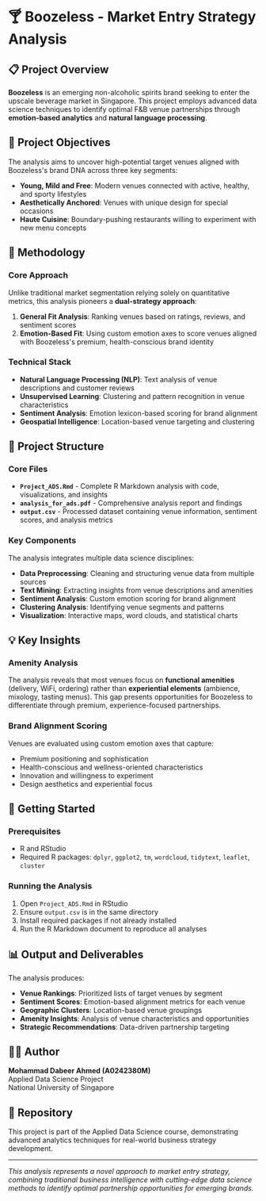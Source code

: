 # 🍸 Boozeless - Market Entry Strategy Analysis

## 📋 Project Overview

**Boozeless** is an emerging non-alcoholic spirits brand seeking to enter the upscale beverage market in Singapore. This project employs advanced data science techniques to identify optimal F&B venue partnerships through **emotion-based analytics** and **natural language processing**.

## 🎯 Project Objectives

The analysis aims to uncover high-potential target venues aligned with Boozeless's brand DNA across three key segments:

- **Young, Mild and Free**: Modern venues connected with active, healthy, and sporty lifestyles
- **Aesthetically Anchored**: Venues with unique design for special occasions  
- **Haute Cuisine**: Boundary-pushing restaurants willing to experiment with new menu concepts

## 🔬 Methodology

### Core Approach
Unlike traditional market segmentation relying solely on quantitative metrics, this analysis pioneers a **dual-strategy approach**:

1. **General Fit Analysis**: Ranking venues based on ratings, reviews, and sentiment scores
2. **Emotion-Based Fit**: Using custom emotion axes to score venues aligned with Boozeless's premium, health-conscious brand identity

### Technical Stack
- **Natural Language Processing (NLP)**: Text analysis of venue descriptions and customer reviews
- **Unsupervised Learning**: Clustering and pattern recognition in venue characteristics
- **Sentiment Analysis**: Emotion lexicon-based scoring for brand alignment
- **Geospatial Intelligence**: Location-based venue targeting and clustering

## 📁 Project Structure

### Core Files
- **`Project_ADS.Rmd`** - Complete R Markdown analysis with code, visualizations, and insights
- **`analysis_for_ads.pdf`** - Comprehensive analysis report and findings
- **`output.csv`** - Processed dataset containing venue information, sentiment scores, and analysis metrics

### Key Components
The analysis integrates multiple data science disciplines:
- **Data Preprocessing**: Cleaning and structuring venue data from multiple sources
- **Text Mining**: Extracting insights from venue descriptions and amenities
- **Sentiment Analysis**: Custom emotion scoring for brand alignment
- **Clustering Analysis**: Identifying venue segments and patterns
- **Visualization**: Interactive maps, word clouds, and statistical charts

## 💡 Key Insights

### Amenity Analysis
The analysis reveals that most venues focus on **functional amenities** (delivery, WiFi, ordering) rather than **experiential elements** (ambience, mixology, tasting menus). This gap presents opportunities for Boozeless to differentiate through premium, experience-focused partnerships.

### Brand Alignment Scoring
Venues are evaluated using custom emotion axes that capture:
- Premium positioning and sophistication
- Health-conscious and wellness-oriented characteristics  
- Innovation and willingness to experiment
- Design aesthetics and experiential focus

## 🚀 Getting Started

### Prerequisites
- R and RStudio
- Required R packages: `dplyr`, `ggplot2`, `tm`, `wordcloud`, `tidytext`, `leaflet`, `cluster`

### Running the Analysis
1. Open `Project_ADS.Rmd` in RStudio
2. Ensure `output.csv` is in the same directory
3. Install required packages if not already installed
4. Run the R Markdown document to reproduce all analyses

## 📊 Output and Deliverables

The analysis produces:
- **Venue Rankings**: Prioritized lists of target venues by segment
- **Sentiment Scores**: Emotion-based alignment metrics for each venue
- **Geographic Clusters**: Location-based venue groupings
- **Amenity Insights**: Analysis of venue characteristics and opportunities
- **Strategic Recommendations**: Data-driven partnership targeting

## 👨‍💻 Author

**Mohammad Dabeer Ahmed (A0242380M)**  
Applied Data Science Project  
National University of Singapore

## 🔗 Repository

This project is part of the Applied Data Science course, demonstrating advanced analytics techniques for real-world business strategy development.

---

*This analysis represents a novel approach to market entry strategy, combining traditional business intelligence with cutting-edge data science methods to identify optimal partnership opportunities for emerging brands.*
